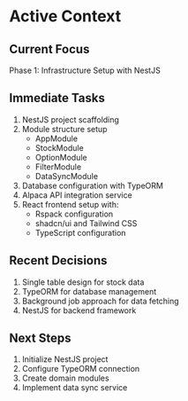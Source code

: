 # Active Context

## Current Focus
Phase 1: Infrastructure Setup with NestJS

## Immediate Tasks
1. NestJS project scaffolding
2. Module structure setup
   - AppModule
   - StockModule
   - OptionModule
   - FilterModule
   - DataSyncModule
3. Database configuration with TypeORM
4. Alpaca API integration service
5. React frontend setup with:
   - Rspack configuration
   - shadcn/ui and Tailwind CSS
   - TypeScript configuration

## Recent Decisions
1. Single table design for stock data
2. TypeORM for database management
3. Background job approach for data fetching
4. NestJS for backend framework

## Next Steps
1. Initialize NestJS project
2. Configure TypeORM connection
3. Create domain modules
4. Implement data sync service
